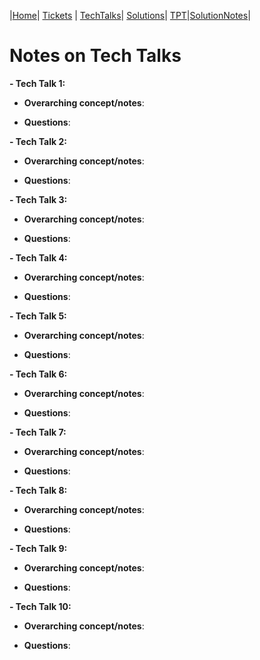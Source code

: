 |[Home](../Home)| [Tickets](../Tickets) | [TechTalks](.)| [Solutions](../solutions)| [TPT](../TPT)|[SolutionNotes](../SolutionNotes)|

# Notes on Tech Talks
**- Tech Talk 1:**

- **Overarching concept/notes**:


- **Questions**:


**- Tech Talk 2:**

- **Overarching concept/notes**:


- **Questions**:


**- Tech Talk 3:**

- **Overarching concept/notes**:


- **Questions**:


**- Tech Talk 4:**

- **Overarching concept/notes**:


- **Questions**:


**- Tech Talk 5:**

- **Overarching concept/notes**:


- **Questions**:


**- Tech Talk 6:**

- **Overarching concept/notes**:



- **Questions**:


**- Tech Talk 7:**

- **Overarching concept/notes**:


- **Questions**:


**- Tech Talk 8:**

- **Overarching concept/notes**:


- **Questions**:


**- Tech Talk 9:**

- **Overarching concept/notes**:


- **Questions**:



**- Tech Talk 10:**
- **Overarching concept/notes**:


- **Questions**:

